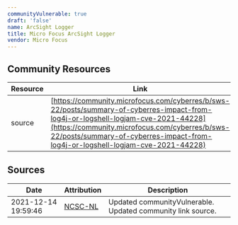 ```yaml
---
communityVulnerable: true
draft: 'false'
name: ArcSight Logger
title: Micro Focus ArcSight Logger
vendor: Micro Focus
---
```



## Community Resources
| Resource | Link |
| --- | --- |
| source | [https://community.microfocus.com/cyberres/b/sws-22/posts/summary-of-cyberres-impact-from-log4j-or-logshell-logjam-cve-2021-44228](https://community.microfocus.com/cyberres/b/sws-22/posts/summary-of-cyberres-impact-from-log4j-or-logshell-logjam-cve-2021-44228) |


## Sources
| Date | Attribution | Description |
| --- | --- | --- |
| 2021-12-14 19:59:46 | [NCSC-NL](https://github.com/NCSC-NL/log4shell/blob/main/software/README.md) | Updated communityVulnerable. Updated community link source.  |
